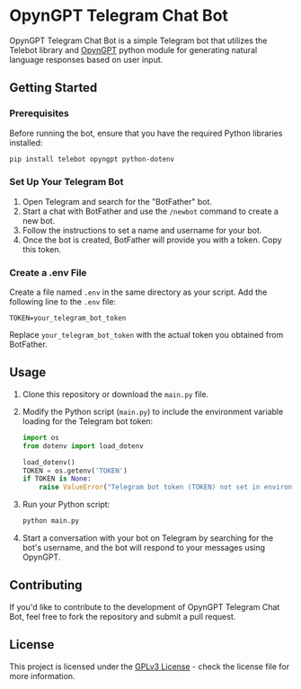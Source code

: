 # OpynGPT Telegram Chat Bot

OpynGPT Telegram Chat Bot is a simple Telegram bot that utilizes the Telebot library and [OpynGPT](https://github.com/anxkhn/OpynGPT) python module for generating natural language responses based on user input.

## Getting Started

### Prerequisites

Before running the bot, ensure that you have the required Python libraries installed:

```bash
pip install telebot opyngpt python-dotenv
```

### Set Up Your Telegram Bot

1. Open Telegram and search for the "BotFather" bot.
2. Start a chat with BotFather and use the `/newbot` command to create a new bot.
3. Follow the instructions to set a name and username for your bot.
4. Once the bot is created, BotFather will provide you with a token. Copy this token.

### Create a .env File

Create a file named `.env` in the same directory as your script. Add the following line to the `.env` file:

```env
TOKEN=your_telegram_bot_token
```

Replace `your_telegram_bot_token` with the actual token you obtained from BotFather.

## Usage

1. Clone this repository or download the `main.py` file.

2. Modify the Python script (`main.py`) to include the environment variable loading for the Telegram bot token:

   ```python
   import os
   from dotenv import load_dotenv

   load_dotenv()
   TOKEN = os.getenv('TOKEN')
   if TOKEN is None:
       raise ValueError("Telegram bot token (TOKEN) not set in environment variables.")
   ```

3. Run your Python script:

   ```bash
   python main.py
   ```

4. Start a conversation with your bot on Telegram by searching for the bot's username, and the bot will respond to your messages using OpynGPT.

## Contributing

If you'd like to contribute to the development of OpynGPT Telegram Chat Bot, feel free to fork the repository and submit a pull request.

## License

This project is licensed under the [GPLv3 License](https://www.gnu.org/licenses/gpl-3.0.html) - check the license file for more information.